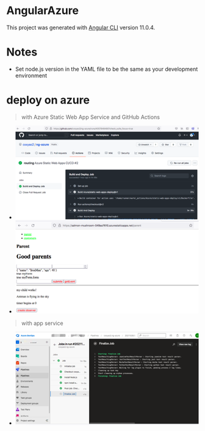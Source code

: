 # AngularAzure

This project was generated with [Angular CLI](https://github.com/angular/angular-cli) version 11.0.4.

# Notes

- Set node.js version in the YAML file to be the same as your development environment

# deploy on azure

> with Azure Static Web App Service and GitHub Actions

- ![azure](src/assets/staticpage1.png)
- ![azure](src/assets/staticpage2.png)

> with app service

- ![azure](src/assets/azure1.png)
